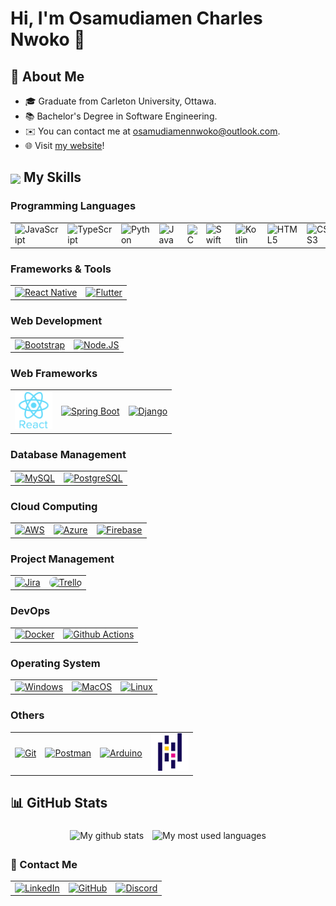 # Hi, I'm Osamudiamen Charles Nwoko 👋

## 💬 About Me
- 🎓 Graduate from Carleton University, Ottawa.
- 📚 Bachelor's Degree in Software Engineering.
- ✉️ You can contact me at [osamudiamennwoko@outlook.com](mailto:osamudiamennwoko@outlook.com).
- 🌐 Visit [my website](https://osamudiamennwoko.vercel.app/)!

## <img align='center' src = "https://media2.giphy.com/media/QssGEmpkyEOhBCb7e1/giphy.gif?cid=ecf05e47a0n3gi1bfqntqmob8g9aid1oyj2wr3ds3mg700bl&rid=giphy.gif" width = 50> My Skills
### Programming Languages
<table>
	<tr>
		<td><img src="https://raw.githubusercontent.com/danielcranney/readme-generator/main/public/icons/skills/javascript-colored.svg" width="60" height="60" alt="JavaScript" /></td>
		<td><img src="https://raw.githubusercontent.com/danielcranney/readme-generator/main/public/icons/skills/typescript-colored.svg" width="60" height="60" alt="TypeScript" /></td>
		<td><img src="https://raw.githubusercontent.com/danielcranney/readme-generator/main/public/icons/skills/python-colored.svg" width="60" height="60" alt="Python" /></td>
		<td><img src="https://raw.githubusercontent.com/danielcranney/readme-generator/main/public/icons/skills/java-colored.svg" width="60" height="60" alt="Java" /></td>
		<td><img src="https://raw.githubusercontent.com/danielcranney/readme-generator/main/public/icons/skills/c-colored.svg" width="60" height="60" alt="C" /></td>
		<td><img src="https://raw.githubusercontent.com/danielcranney/readme-generator/main/public/icons/skills/swift-colored.svg" width="60" height="60" alt="Swift" /></td>
		<td><img src="https://raw.githubusercontent.com/danielcranney/readme-generator/main/public/icons/skills/kotlin-colored.svg" width="60" height="60" alt="Kotlin" /></td>
		<td><img src="https://raw.githubusercontent.com/danielcranney/readme-generator/main/public/icons/skills/html5-colored.svg" width="60" height="60" alt="HTML5" /></td>
		<td><img src="https://raw.githubusercontent.com/danielcranney/readme-generator/main/public/icons/skills/css3-colored.svg" width="60" height="60" alt="CSS3" /></td>
		<td><img src="https://raw.githubusercontent.com/danielcranney/readme-generator/main/public/icons/skills/tailwindcss-colored.svg" width="60" height="60" alt="TailwindCSS" /></td>
		<td><img src="https://raw.githubusercontent.com/danielcranney/readme-generator/main/public/icons/skills/php-colored.svg" width="60" height="60" alt="PHP" /></td>
		<td><img src="https://raw.githubusercontent.com/danielcranney/readme-generator/main/public/icons/skills/dart-colored.svg" width="60" height="60" alt="Dart" /></td>
	</tr>
</table>

### Frameworks & Tools
<table>
	<tr>
		<td><a href="https://reactnative.dev/" target="_blank" rel="noreferrer"><img src="https://reactnative.dev/img/header_logo.svg" alt="React Native" width="60" height="60" /></a></td>
		<td><a href="https://flutter.dev/" target="_blank" rel="noreferrer"><img src="https://raw.githubusercontent.com/danielcranney/readme-generator/main/public/icons/skills/flutter-colored.svg" width="60" height="60" alt="Flutter" /></a></td>
	</tr>
</table>

### Web Development
<table>
	<tr>
		<td><a href="https://getbootstrap.com" target="_blank" rel="noreferrer"><img src="https://raw.githubusercontent.com/danielcranney/readme-generator/main/public/icons/skills/bootstrap-colored.svg" width="60" height="60" alt="Bootstrap" /></a></td>
		<td><a href="https://nodejs.org" target="_blank" rel="noreferrer"><img src="https://raw.githubusercontent.com/danielcranney/readme-generator/main/public/icons/skills/nodejs-colored.svg" width="60" height="60" alt="Node.JS" /></a></td>
	</tr>
</table>

### Web Frameworks
<table>
	<tr>
		<td><a href="https://reactjs.org/" target="_blank" rel="noreferrer"><img src="https://raw.githubusercontent.com/devicons/devicon/master/icons/react/react-original-wordmark.svg" alt="React" width="60" height="60" /></a></td>
		<td><a href="https://spring.io/projects/spring-boot/" target="_blank" rel="noreferrer"><img src="https://user-images.githubusercontent.com/25181517/183891303-41f257f8-6b3d-487c-aa56-c497b880d0fb.png" width="60" height="60" alt="Spring Boot" /></a></td>
		<td><a href="https://www.djangoproject.com/" target="_blank" rel="noreferrer"><img src="https://raw.githubusercontent.com/danielcranney/readme-generator/main/public/icons/skills/django-colored.svg" width="60" height="60" alt="Django" /></a></td>
	</tr>
</table>

### Database Management
<table>
	<tr>
		<td><a href="https://www.mysql.com/" target="_blank" rel="noreferrer"><img src="https://raw.githubusercontent.com/danielcranney/readme-generator/main/public/icons/skills/mysql-colored.svg" width="60" height="60" alt="MySQL" /></a></td>
		<td><a href="https://www.postgresql.org" target="_blank" rel="noreferrer"><img src="https://raw.githubusercontent.com/danielcranney/readme-generator/main/public/icons/skills/postgresql-colored.svg" width="60" height="60" alt="PostgreSQL" /></a></td>
	</tr>
</table>

### Cloud Computing
<table>
	<tr>
		<td><a href="https://aws.amazon.com/" target="_blank" rel="noreferrer"><img src="https://skillicons.dev/icons?i=aws" width="60" height="60" alt="AWS" /></a></td>
		<td><a href="https://azure.microsoft.com/" target="_blank" rel="noreferrer"><img src="https://user-images.githubusercontent.com/25181517/183911544-95ad6ba7-09bf-4040-ac44-0adafedb9616.png" width="60" height="60" alt="Azure" /></a></td>
		<td><a href="https://firebase.google.com/" target="_blank" rel="noreferrer"><img src="https://raw.githubusercontent.com/danielcranney/readme-generator/main/public/icons/skills/firebase-colored.svg" width="60" height="60" alt="Firebase" /></a></td>
	</tr>
</table>

### Project Management
<table>
	<tr>
		<td><a href="https://www.atlassian.com/software/jira" target="_blank" rel="noreferrer"><img src="https://user-images.githubusercontent.com/25181517/183912952-83784e94-629d-4c34-a961-ae2ae795b662.png" width="60" height="60" alt="Jira" /></a></td>
		<td><a href="https://trello.com/" target="_blank" rel="noreferrer"><img src="https://media.licdn.com/dms/image/C4E0BAQFK973lLr__tA/company-logo_200_200/0/1630647220659/trello_logo?e=2147483647&v=beta&t=SedCjai2x9rq29FZ8y_4ad32wjSFV2mFfq128FX-ITo" width="60" height="60" style="border-radius: 10px" alt="Trello" /></a></td>
	</tr>
</table>

### DevOps
<table>
	<tr>
		<td><a href="https://www.docker.com/" target="_blank" rel="noreferrer"><img src="https://raw.githubusercontent.com/danielcranney/readme-generator/main/public/icons/skills/docker-colored.svg" width="60" height="60" alt="Docker" /></a></td>
		<td><a href="https://github.com/features/actions" target="_blank" rel="noreferrer"><img src="https://skillicons.dev/icons?i=githubactions" width="60" height="60" alt="Github Actions" /></a></td>
	</tr>
</table>

### Operating System
<table>
	<tr>
		<td><a href="https://www.microsoft.com/windows" target="_blank" rel="noreferrer"><img src="https://user-images.githubusercontent.com/25181517/186884150-05e9ff6d-340e-4802-9533-2c3f02363ee3.png" width="60" height="60" alt="Windows" /></a></td>
		<td><a href="https://www.apple.com/macos/" target="_blank" rel="noreferrer"><img src="https://user-images.githubusercontent.com/25181517/186884152-ae609cca-8cf1-4175-8d60-1ce1fa078ca2.png" width="60" height="60" alt="MacOS" /></a></td>
		<td><a href="https://www.linux.org/" target="_blank" rel="noreferrer"><img src="https://raw.githubusercontent.com/danielcranney/readme-generator/main/public/icons/skills/linux-colored.svg" width="60" height="60" alt="Linux" /></a></td>
	</tr>
</table>

### Others
<table>
	<tr>
		<td><a href="https://git-scm.com/" target="_blank" rel="noreferrer"><img src="https://raw.githubusercontent.com/danielcranney/readme-generator/main/public/icons/skills/git-colored.svg" width="60" height="60" alt="Git" /></a></td>
		<td><a href="https://postman.com" target="_blank" rel="noreferrer"><img src="https://www.vectorlogo.zone/logos/getpostman/getpostman-icon.svg" width="60" height="60" alt="Postman" /></a></td>
		<td><a href="https://www.arduino.cc/" target="_blank" rel="noreferrer"><img src="https://raw.githubusercontent.com/danielcranney/readme-generator/main/public/icons/skills/arduino-colored.svg" width="60" height="60" alt="Arduino" /></a></td>
		<td><a href="https://pandas.pydata.org/" target="_blank" rel="noreferrer"><img src="https://raw.githubusercontent.com/devicons/devicon/2ae2a900d2f041da66e950e4d48052658d850630/icons/pandas/pandas-original.svg" width="60" height="60" alt="Pandas" /> </a></td>
	</tr>
</table>

## 📊 GitHub Stats
<div align="center">
	<img src="https://github-readme-stats.vercel.app/api?username=charles-55&show_icons=true&count_private=true&theme=github_dark" height="200" alt="My github stats" style="margin: 5px">
	<img src="https://github-readme-stats.vercel.app/api/top-langs/?username=charles-55&theme=github_dark&layout=donut&langs_count=10&" height="200" alt="My most used languages" style="margin: 5px">
	<br/>
</div>

### 📱 Contact Me
<table>
	<tr>
		<td><a href="https://www.linkedin.com/in/osamudiamen-nwoko/" target="_blank" rel="noreferrer"><img src="https://skillicons.dev/icons?i=linkedin" width="60" height="60" alt="LinkedIn" /></a></td>
		<td><a href="https://github.com/charles-55" target="_blank" rel="noreferrer"><img src="https://skillicons.dev/icons?i=github" width="60" height="60" alt="GitHub" /></a></td>
		<td><a href="https://discord.com/users/.charles55" target="_blank" rel="noreferrer"><img src="https://skillicons.dev/icons?i=discord" width="60" height="60" alt="Discord" /></a></td>
	</tr>
</table>
